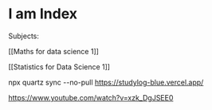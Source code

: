 # I am Index

Subjects:

[[Maths for data science 1]]

[[Statistics for Data Science 1]]


npx quartz sync --no-pull
https://studylog-blue.vercel.app/

https://www.youtube.com/watch?v=xzk_DgJSEE0

